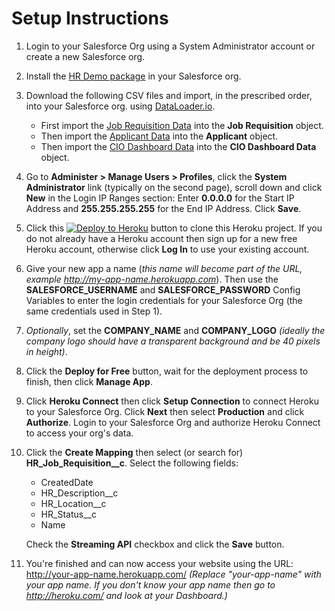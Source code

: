 # Setup Instructions

1. Login to your Salesforce Org using a System Administrator account or create a new Salesforce org.

1. Install the [HR Demo package](https://login.salesforce.com/packaging/installPackage.apexp?p0=04t61000000gPxe) in your Salesforce org.

1. Download the following CSV files and import, in the prescribed order, into your Salesforce org. using [DataLoader.io](https://dataloader.io/).
   - First import the [Job Requisition Data](https://platform-harbor-cruise.herokuapp.com/files/job-requisition-data.csv) into the **Job Requisition** object.
   - Then import the [Applicant Data](https://platform-harbor-cruise.herokuapp.com/files/applicant-data.csv) into the **Applicant** object.
   - Then import the [CIO Dashboard Data](https://platform-harbor-cruise.herokuapp.com/files/cio-dashboard-data.csv) into the **CIO Dashboard Data** object.

1. Go to **Administer > Manage Users > Profiles**, click the **System Administrator** link (typically on the second page), scroll down and click **New** in the Login IP Ranges section: Enter **0.0.0.0** for the Start IP Address and **255.255.255.255** for the End IP Address. Click **Save**.

1. Click this [![Deploy to Heroku](https://www.herokucdn.com/deploy/button.svg)](https://heroku.com/deploy?template=https://github.com/gabesumner/salesforce-hr-demo) button to clone this Heroku project. If you do not already have a Heroku account then sign up for a new free Heroku account, otherwise click **Log In** to use your existing account.

1. Give your new app a name (*this name will become part of the URL, example http://my-app-name.herokuapp.com*). Then use the **SALESFORCE_USERNAME** and **SALESFORCE_PASSWORD** Config Variables to enter the login credentials for your Salesforce Org (the same credentials used in Step 1).

1. *Optionally*, set the **COMPANY_NAME** and **COMPANY_LOGO** *(ideally the company logo should have a transparent background and be 40 pixels in height)*.

1. Click the **Deploy for Free** button, wait for the deployment process to finish, then click **Manage App**.

1. Click **Heroku Connect** then click **Setup Connection** to connect Heroku to your Salesforce Org. Click **Next** then select **Production** and click **Authorize**. Login to your Salesforce Org and authorize Heroku Connect to access your org's data.

1. Click the **Create Mapping** then select (or search for) **HR_Job_Requisition__c**. Select the following fields:
   - CreatedDate
   - HR_Description__c
   - HR_Location__c
   - HR_Status__c
   - Name

   Check the **Streaming API** checkbox and click the **Save** button.

1. You're finished and can now access your website using the URL: http://your-app-name.herokuapp.com/ *(Replace "your-app-name" with your app name. If you don't know your app name then go to http://heroku.com/ and look at your Dashboard.)*
